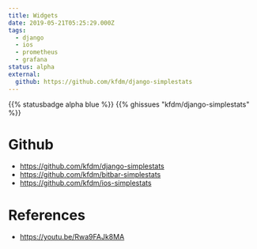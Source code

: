 ```yaml
---
title: Widgets
date: 2019-05-21T05:25:29.000Z
tags:
  - django
  - ios
  - prometheus
  - grafana
status: alpha
external:
  github: https://github.com/kfdm/django-simplestats
---
```


{{% statusbadge alpha blue %}}
{{% ghissues "kfdm/django-simplestats" %}}

# Github

- <https://github.com/kfdm/django-simplestats>
- <https://github.com/kfdm/bitbar-simplestats>
- <https://github.com/kfdm/ios-simplestats>

# References

- <https://youtu.be/Rwa9FAJk8MA>
